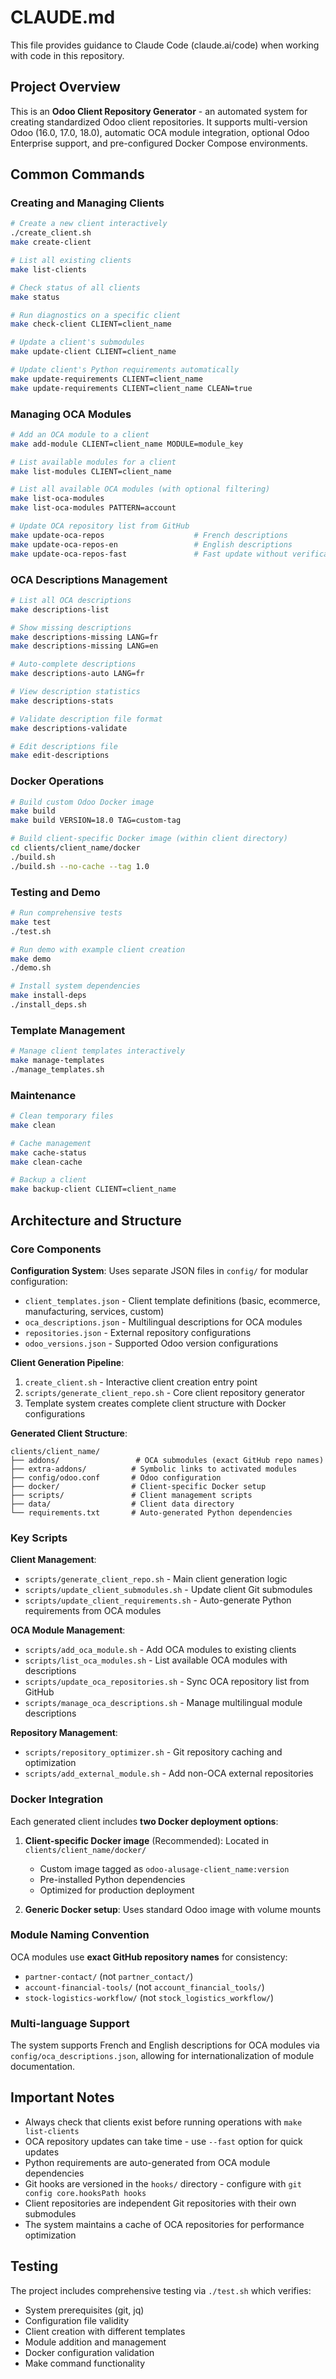 # CLAUDE.md

This file provides guidance to Claude Code (claude.ai/code) when working with code in this repository.

## Project Overview

This is an **Odoo Client Repository Generator** - an automated system for creating standardized Odoo client repositories. It supports multi-version Odoo (16.0, 17.0, 18.0), automatic OCA module integration, optional Odoo Enterprise support, and pre-configured Docker Compose environments.

## Common Commands

### Creating and Managing Clients
```bash
# Create a new client interactively
./create_client.sh
make create-client

# List all existing clients
make list-clients

# Check status of all clients
make status

# Run diagnostics on a specific client
make check-client CLIENT=client_name

# Update a client's submodules
make update-client CLIENT=client_name

# Update client's Python requirements automatically
make update-requirements CLIENT=client_name
make update-requirements CLIENT=client_name CLEAN=true
```

### Managing OCA Modules
```bash
# Add an OCA module to a client
make add-module CLIENT=client_name MODULE=module_key

# List available modules for a client
make list-modules CLIENT=client_name

# List all available OCA modules (with optional filtering)
make list-oca-modules
make list-oca-modules PATTERN=account

# Update OCA repository list from GitHub
make update-oca-repos                    # French descriptions
make update-oca-repos-en                 # English descriptions
make update-oca-repos-fast               # Fast update without verification
```

### OCA Descriptions Management
```bash
# List all OCA descriptions
make descriptions-list

# Show missing descriptions
make descriptions-missing LANG=fr
make descriptions-missing LANG=en

# Auto-complete descriptions
make descriptions-auto LANG=fr

# View description statistics
make descriptions-stats

# Validate description file format
make descriptions-validate

# Edit descriptions file
make edit-descriptions
```

### Docker Operations
```bash
# Build custom Odoo Docker image
make build
make build VERSION=18.0 TAG=custom-tag

# Build client-specific Docker image (within client directory)
cd clients/client_name/docker
./build.sh
./build.sh --no-cache --tag 1.0
```

### Testing and Demo
```bash
# Run comprehensive tests
make test
./test.sh

# Run demo with example client creation
make demo
./demo.sh

# Install system dependencies
make install-deps
./install_deps.sh
```

### Template Management
```bash
# Manage client templates interactively
make manage-templates
./manage_templates.sh
```

### Maintenance
```bash
# Clean temporary files
make clean

# Cache management
make cache-status
make clean-cache

# Backup a client
make backup-client CLIENT=client_name
```

## Architecture and Structure

### Core Components

**Configuration System**: Uses separate JSON files in `config/` for modular configuration:
- `client_templates.json` - Client template definitions (basic, ecommerce, manufacturing, services, custom)
- `oca_descriptions.json` - Multilingual descriptions for OCA modules  
- `repositories.json` - External repository configurations
- `odoo_versions.json` - Supported Odoo version configurations

**Client Generation Pipeline**:
1. `create_client.sh` - Interactive client creation entry point
2. `scripts/generate_client_repo.sh` - Core client repository generator
3. Template system creates complete client structure with Docker configurations

**Generated Client Structure**:
```
clients/client_name/
├── addons/                 # OCA submodules (exact GitHub repo names)
├── extra-addons/          # Symbolic links to activated modules
├── config/odoo.conf       # Odoo configuration
├── docker/                # Client-specific Docker setup
├── scripts/               # Client management scripts
├── data/                  # Client data directory
└── requirements.txt       # Auto-generated Python dependencies
```

### Key Scripts

**Client Management**:
- `scripts/generate_client_repo.sh` - Main client generation logic
- `scripts/update_client_submodules.sh` - Update client Git submodules
- `scripts/update_client_requirements.sh` - Auto-generate Python requirements from OCA modules

**OCA Module Management**:
- `scripts/add_oca_module.sh` - Add OCA modules to existing clients
- `scripts/list_oca_modules.sh` - List available OCA modules with descriptions
- `scripts/update_oca_repositories.sh` - Sync OCA repository list from GitHub
- `scripts/manage_oca_descriptions.sh` - Manage multilingual module descriptions

**Repository Management**:
- `scripts/repository_optimizer.sh` - Git repository caching and optimization
- `scripts/add_external_module.sh` - Add non-OCA external repositories

### Docker Integration

Each generated client includes **two Docker deployment options**:

1. **Client-specific Docker image** (Recommended): Located in `clients/client_name/docker/`
   - Custom image tagged as `odoo-alusage-client_name:version`
   - Pre-installed Python dependencies
   - Optimized for production deployment

2. **Generic Docker setup**: Uses standard Odoo image with volume mounts

### Module Naming Convention

OCA modules use **exact GitHub repository names** for consistency:
- `partner-contact/` (not `partner_contact/`)
- `account-financial-tools/` (not `account_financial_tools/`)
- `stock-logistics-workflow/` (not `stock_logistics_workflow/`)

### Multi-language Support

The system supports French and English descriptions for OCA modules via `config/oca_descriptions.json`, allowing for internationalization of module documentation.

## Important Notes

- Always check that clients exist before running operations with `make list-clients`
- OCA repository updates can take time - use `--fast` option for quick updates
- Python requirements are auto-generated from OCA module dependencies
- Git hooks are versioned in the `hooks/` directory - configure with `git config core.hooksPath hooks`
- Client repositories are independent Git repositories with their own submodules
- The system maintains a cache of OCA repositories for performance optimization

## Testing

The project includes comprehensive testing via `./test.sh` which verifies:
- System prerequisites (git, jq)
- Configuration file validity
- Client creation with different templates
- Module addition and management
- Docker configuration validation
- Make command functionality